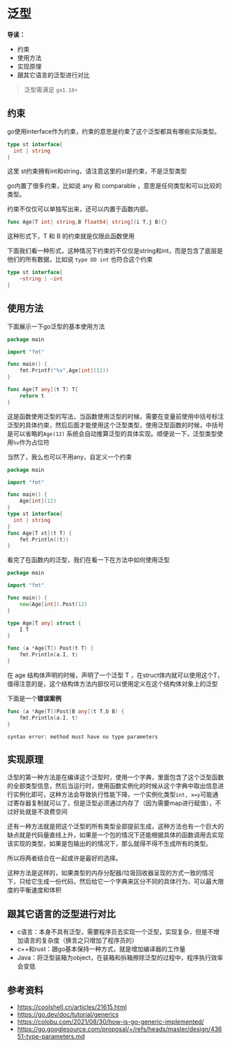 # 泛型
**导读：**
- 约束
- 使用方法
- 实现原理 
- 跟其它语言的泛型进行对比

> 泛型需满足 `go1.18+`
## 约束
go使用interface作为约束，约束的意思是约束了这个泛型都具有哪些实际类型。
```go
type st interface{
  int | string
}
```
这里 st约束拥有int和string，请注意这里的st是约束，不是泛型类型

go内置了很多约束，比如说 any 和 comparable ，意思是任何类型和可以比较的类型。

约束不仅仅可以单独写出来，还可以内置于函数内部。

```go
func Age[T int| string,B float64| string](i T,j B){}
```
这种形式下，T 和 B 的约束就是仅限此函数使用 

下面我们看一种形式，这种情况下约束的不仅仅是string和int，而是包含了底层是他们的所有数据，比如说 `type DD int` 也符合这个约束

```go
type st interface{
	~string | ~int
}
```

## 使用方法
下面展示一下go泛型的基本使用方法
```go
package main

import "fmt"

func main() {
	fmt.Printf("%v",Age[int](12))
}

func Age[T any](t T) T{
	return t
}
```
这是函数使用泛型的写法，当函数使用泛型的时候，需要在变量前使用中括号标注泛型的具体约束，然后后面才能使用这个泛型类型，使用泛型函数的时候，中括号是可以省略的`Age(12)` 系统会自动推算泛型的具体实现。顺便说一下，泛型类型使用`%v`作为占位符

当然了，我么也可以不用any，自定义一个约束

```go
package main

import "fmt"

func main() {
	Age[int](12)
}
type st interface{
  int | string
}
func Age[T st](t T) {
	fmt.Println((t))
}
```

看完了在函数内的泛型，我们在看一下在方法中如何使用泛型
```go
package main

import "fmt"

func main() {
	new(Age[int]).Post(12)
}

type Age[T any] struct {
	I T
}

func (a *Age[T]) Post(t T) {
	fmt.Println(a.I, t)
}
```
在 age 结构体声明的时候，声明了一个泛型 T ，在struct体内就可以使用这个T，值得注意的是，这个结构体方法内部仅可以使用定义在这个结构体对象上的泛型

下面是一个**错误案例**

```go
func (a *Age[T])Post[B any](t T,b B) {
	fmt.Println(a.I, t)
} 
```
`syntax error: method must have no type parameters`
## 实现原理
泛型的第一种方法是在编译这个泛型时，使用一个字典，里面包含了这个泛型函数的全部类型信息，然后当运行时，使用函数实例化的时候从这个字典中取出信息进行实例化即可，这种方法会导致执行性能下降，一个实例化类型`int, x=y`可能通过寄存器复制就可以了，但是泛型必须通过内存了（因为需要map进行赋值），不过好处就是不浪费空间

还有一种方法就是把这个泛型的所有类型全部提前生成，这种方法也有一个巨大的缺点就是代码量直线上升，如果是一个包的情况下还能根据具体的函数调用去实现该实现的类型，如果是包输出的的情况下，那么就得不得不生成所有的类型。

所以将两者结合在一起或许是最好的选择。

这种方法是这样的，如果类型的内存分配器/垃圾回收器呈现的方式一致的情况下，只给它生成一份代码，然后给它一个字典来区分不同的具体行为，可以最大限度的平衡速度和体积
## 跟其它语言的泛型进行对比
- c语言：本身不具有泛型，需要程序员去实现一个泛型，实现复杂，但是不增加语言的复杂度（换言之只增加了程序员的）
- c++和rust：跟go基本保持一种方式，就是增加编译器的工作量
- Java：将泛型装箱为object，在装箱和拆箱擦除泛型的过程中，程序执行效率会变低
## 参考资料
- https://coolshell.cn/articles/21615.html
- https://go.dev/doc/tutorial/generics
- https://colobu.com/2021/08/30/how-is-go-generic-implemented/
- https://go.googlesource.com/proposal/+/refs/heads/master/design/43651-type-parameters.md